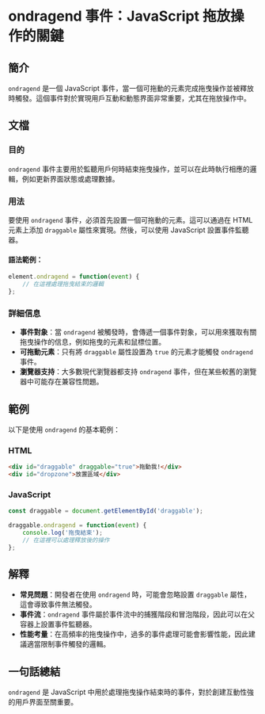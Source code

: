 <!--
Meta Description: # ondragend 事件：JavaScript 拖放操作的關鍵 ## 簡介 `ondragend` 是一個 JavaScript 事件，當一個可拖動的元素完成拖曳操作並被釋放時觸發。這個事件對於實現用戶互動和動態界面非常重要，尤其在拖放操作中。 ## 文檔 ### 目的 `ondragend` ...
Meta Keywords: ondragend, draggable, javascript, div, html
-->

# ondragend 事件：JavaScript 拖放操作的關鍵

## 簡介
`ondragend` 是一個 JavaScript 事件，當一個可拖動的元素完成拖曳操作並被釋放時觸發。這個事件對於實現用戶互動和動態界面非常重要，尤其在拖放操作中。

## 文檔
### 目的
`ondragend` 事件主要用於監聽用戶何時結束拖曳操作，並可以在此時執行相應的邏輯，例如更新界面狀態或處理數據。

### 用法
要使用 `ondragend` 事件，必須首先設置一個可拖動的元素。這可以通過在 HTML 元素上添加 `draggable` 屬性來實現。然後，可以使用 JavaScript 設置事件監聽器。

#### 語法範例：
```javascript
element.ondragend = function(event) {
    // 在這裡處理拖曳結束的邏輯
};
```

### 詳細信息
- **事件對象**：當 `ondragend` 被觸發時，會傳遞一個事件對象，可以用來獲取有關拖曳操作的信息，例如拖曳的元素和鼠標位置。
- **可拖動元素**：只有將 `draggable` 屬性設置為 `true` 的元素才能觸發 `ondragend` 事件。
- **瀏覽器支持**：大多數現代瀏覽器都支持 `ondragend` 事件，但在某些較舊的瀏覽器中可能存在兼容性問題。

## 範例
以下是使用 `ondragend` 的基本範例：

### HTML
```html
<div id="draggable" draggable="true">拖動我!</div>
<div id="dropzone">放置區域</div>
```

### JavaScript
```javascript
const draggable = document.getElementById('draggable');

draggable.ondragend = function(event) {
    console.log('拖曳結束');
    // 在這裡可以處理釋放後的操作
};
```

## 解釋
- **常見問題**：開發者在使用 `ondragend` 時，可能會忽略設置 `draggable` 屬性，這會導致事件無法觸發。
- **事件流**：`ondragend` 事件屬於事件流中的捕獲階段和冒泡階段，因此可以在父容器上設置事件監聽器。
- **性能考量**：在高頻率的拖曳操作中，過多的事件處理可能會影響性能，因此建議適當限制事件觸發的邏輯。

## 一句話總結
`ondragend` 是 JavaScript 中用於處理拖曳操作結束時的事件，對於創建互動性強的用戶界面至關重要。